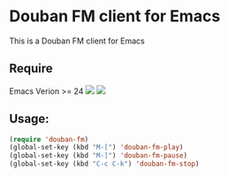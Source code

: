 # Douban FM client for Emacs

This is a Douban FM client for Emacs

## Require

Emacs Verion >= 24
[![](emacs-web)](https://github.com/nicferrier/emacs-web)
[![](mplayer)](http://www.mplayerhq.hu/design7/news.html)

## Usage:

```lisp
(require 'douban-fm)
(global-set-key (kbd "M-[") 'douban-fm-play)
(global-set-key (kbd "M-]") 'douban-fm-pause)
(global-set-key (kbd "C-c C-k") 'douban-fm-stop)
```
